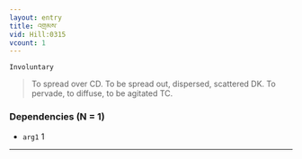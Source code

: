 ```yaml
---
layout: entry
title: འགྲམས་
vid: Hill:0315
vcount: 1
---
```

`Involuntary` 
> To spread over CD\.
To be spread out, dispersed, scattered DK\.
 To pervade, to diffuse, to be agitated TC\.

### Dependencies (N = 1)
* `arg1` 1

---

